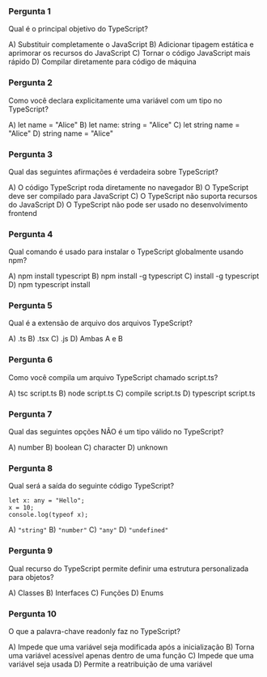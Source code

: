 ### Pergunta 1

Qual é o principal objetivo do TypeScript?

A) Substituir completamente o JavaScript 
B) Adicionar tipagem estática e aprimorar os recursos do JavaScript 
C) Tornar o código JavaScript mais rápido 
D) Compilar diretamente para código de máquina

### Pergunta 2

Como você declara explicitamente uma variável com um tipo no TypeScript?

A) let name = "Alice" 
B) let name: string = "Alice" 
C) let string name = "Alice" 
D) string name = "Alice"


### Pergunta 3

Qual das seguintes afirmações é verdadeira sobre TypeScript?

A) O código TypeScript roda diretamente no navegador 
B) O TypeScript deve ser compilado para JavaScript 
C) O TypeScript não suporta recursos do JavaScript 
D) O TypeScript não pode ser usado no desenvolvimento frontend


### Pergunta 4

Qual comando é usado para instalar o TypeScript globalmente usando npm?

A) npm install typescript 
B) npm install -g typescript 
C) install -g typescript 
D) npm typescript install


### Pergunta 5

Qual é a extensão de arquivo dos arquivos TypeScript?

A) .ts 
B) .tsx 
C) .js 
D) Ambas A e B

### Pergunta 6

Como você compila um arquivo TypeScript chamado script.ts?

A) tsc script.ts 
B) node script.ts 
C) compile script.ts 
D) typescript script.ts


### Pergunta 7

Qual das seguintes opções NÃO é um tipo válido no TypeScript?

A) number 
B) boolean 
C) character 
D) unknown


### Pergunta 8

Qual será a saída do seguinte código TypeScript?
```
let x: any = "Hello";
x = 10;
console.log(typeof x);
```

A) `"string"` 
B) `"number"` 
C) `"any"` 
D) `"undefined"`


### Pergunta 9

Qual recurso do TypeScript permite definir uma estrutura personalizada para objetos?

A) Classes 
B) Interfaces 
C) Funções 
D) Enums

### Pergunta 10

O que a palavra-chave readonly faz no TypeScript?

A) Impede que uma variável seja modificada após a inicialização 
B) Torna uma variável acessível apenas dentro de uma função 
C) Impede que uma variável seja usada 
D) Permite a reatribuição de uma variável


